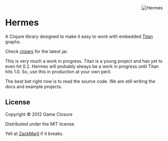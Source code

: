 <img src="http://upload.wikimedia.org/wikipedia/en/c/cb/FuturamaHermesConrad.png"  alt="Hermes" title="Hermes" align="right" height=/>

# Hermes

A Clojure library designed to make it easy to work with embedded [Titan](http://thinkaurelius.github.com/titan/) graphs. 

Check [clojars](https://clojars.org/hermes) for the latest jar.

This is very much a work in progress. Titan is a young project and has
yet to even hit 0.2. Hermes will probably always be a work in progress
until Titan hits 1.0. So, use this in production at your own peril.

The best bet right now is to read the source code. We are still writing the docs and example projects. 

## License

Copyright © 2012 Game Closure

Distributed under the MIT license. 

Yell at [ZackMaril](http://www.twitter.com/ZackMaril) if it breaks. 

